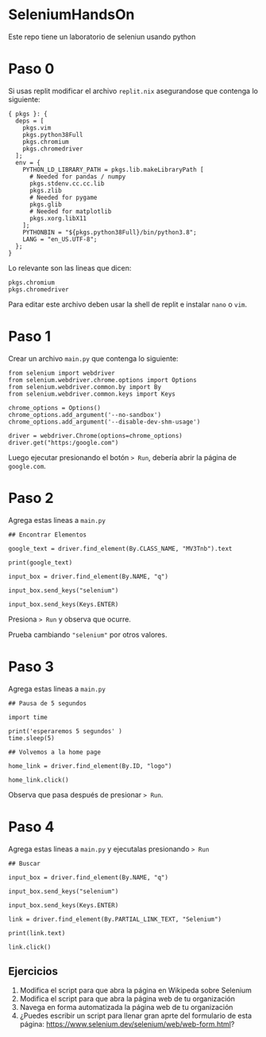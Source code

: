 # SeleniumHandsOn

Este repo tiene un laboratorio de seleniun usando python

# Paso 0

Si usas replit modificar el archivo `replit.nix` asegurandose que contenga lo siguiente:

```
{ pkgs }: {
  deps = [
    pkgs.vim
    pkgs.python38Full
    pkgs.chromium
    pkgs.chromedriver
  ];
  env = {
    PYTHON_LD_LIBRARY_PATH = pkgs.lib.makeLibraryPath [
      # Needed for pandas / numpy
      pkgs.stdenv.cc.cc.lib
      pkgs.zlib
      # Needed for pygame
      pkgs.glib
      # Needed for matplotlib
      pkgs.xorg.libX11
    ];
    PYTHONBIN = "${pkgs.python38Full}/bin/python3.8";
    LANG = "en_US.UTF-8";
  };
}
```

Lo relevante son las lineas que dicen:

```
pkgs.chromium
pkgs.chromedriver
```

Para editar este archivo deben usar la shell de replit e instalar `nano` o `vim`.


# Paso 1

Crear un archivo `main.py` que contenga lo siguiente:

```
from selenium import webdriver
from selenium.webdriver.chrome.options import Options
from selenium.webdriver.common.by import By
from selenium.webdriver.common.keys import Keys

chrome_options = Options()
chrome_options.add_argument('--no-sandbox')
chrome_options.add_argument('--disable-dev-shm-usage')

driver = webdriver.Chrome(options=chrome_options)
driver.get("https:/google.com")
```

Luego ejecutar presionando el botón `> Run`, debería abrir la página de `google.com`.

# Paso 2

Agrega estas lineas a `main.py`

```
## Encontrar Elementos

google_text = driver.find_element(By.CLASS_NAME, "MV3Tnb").text

print(google_text)

input_box = driver.find_element(By.NAME, "q")

input_box.send_keys("selenium")

input_box.send_keys(Keys.ENTER)
```

Presiona `> Run` y observa que ocurre.

Prueba cambiando `"selenium"` por otros valores.

# Paso 3

Agrega estas lineas a `main.py`

```
## Pausa de 5 segundos

import time

print('esperaremos 5 segundos' )
time.sleep(5)

## Volvemos a la home page

home_link = driver.find_element(By.ID, "logo")

home_link.click()

```

Observa que pasa después de presionar `> Run`.

# Paso 4

Agrega estas lineas a `main.py` y ejecutalas presionando `> Run`

```
## Buscar

input_box = driver.find_element(By.NAME, "q")

input_box.send_keys("selenium")

input_box.send_keys(Keys.ENTER)

link = driver.find_element(By.PARTIAL_LINK_TEXT, "Selenium")

print(link.text)

link.click()
```

## Ejercicios

1. Modifica el script para que abra la página en Wikipeda sobre Selenium
2. Modifica el script para que abra la página web de tu organización
3. Navega en forma automatizada la página web de tu organización
4. ¿Puedes escribir un script para llenar gran aprte del formulario de esta página: https://www.selenium.dev/selenium/web/web-form.html?

